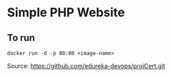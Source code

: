 # Simple PHP Website

## To run
```
docker run -d -p 80:80 <image-name>
```

Source: https://github.com/edureka-devops/projCert.git
